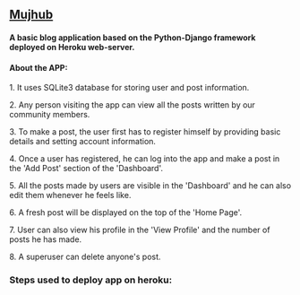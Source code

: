 <h2><a href="https://blogapp2133.herokuapp.com/">Mujhub</a></h2><h4>A basic blog application based on the Python-Django framework deployed on Heroku web-server.</h4>
<h4>About the APP:</h4>
<p>1. It uses SQLite3 database for storing user and post information.</p>
<p>2. Any person visiting the app can view all the posts written by our community members.</p>
<p>3. To make a post, the user first has to register himself by providing basic details and setting account information.</p>
<p>4. Once a user has registered, he can log into the app and make a post in the 'Add Post' section of the 'Dashboard'. </p>
<p>5. All the posts made by users are visible in the 'Dashboard' and he can also edit them whenever he feels like.</p>
<p>6. A fresh post will be displayed on the top of the 'Home Page'.</p>
<p>7. User can also view his profile in the 'View Profile' and the number of posts he has made.</p>
<p>8. A superuser can delete anyone's post.</p>

<h3>Steps used to deploy app on heroku:</h3>
